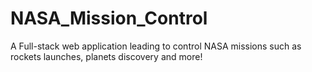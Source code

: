 # NASA_Mission_Control
A Full-stack web application leading to control NASA missions such as rockets launches, planets discovery and more!
